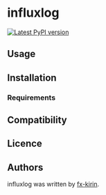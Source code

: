 # influxlog

[![Latest PyPI version](https://img.shields.io/pypi/v/package_name.svg)](https://pypi.python.org/pypi/influxlog)

## Usage

## Installation

### Requirements

## Compatibility

## Licence

## Authors

influxlog was written by [fx-kirin](fx.kirin@gmail.com).
